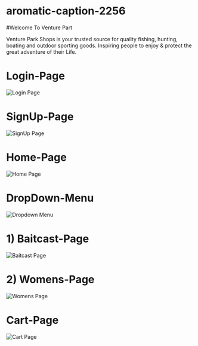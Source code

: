 # aromatic-caption-2256
#Welcome To Venture Part

Venture Park Shops is your trusted source for quality fishing, hunting, boating and outdoor sporting goods. Inspiring people to enjoy & protect the great adventure of their Life.

# Login-Page
![Login Page](https://user-images.githubusercontent.com/75576920/229418607-f41850bc-8843-415d-beb0-db0f276bc025.PNG)

# SignUp-Page
![SignUp Page](https://user-images.githubusercontent.com/75576920/229418694-a854b5f2-3a36-4028-ab13-4d3141c94d0e.PNG)

# Home-Page
![Home Page](https://user-images.githubusercontent.com/75576920/229418731-42b3e934-071b-47d9-a06f-7aecf2b4790d.PNG)

# DropDown-Menu
![Dropdown Menu](https://user-images.githubusercontent.com/75576920/229418775-ecb669cc-b53a-4f96-9328-a325ac2f1735.png)

# 1) Baitcast-Page
![Baitcast Page](https://user-images.githubusercontent.com/75576920/229418841-2331798c-0258-4680-b3c8-eecdc72975f9.PNG)

# 2) Womens-Page
![Womens Page](https://user-images.githubusercontent.com/75576920/229418877-452a7830-e2d8-472a-bd0f-d86e1ece2e12.PNG)

# Cart-Page
![Cart Page](https://user-images.githubusercontent.com/75576920/229418913-d0cd0642-f588-4f4f-820b-8a219fddf27d.PNG)


